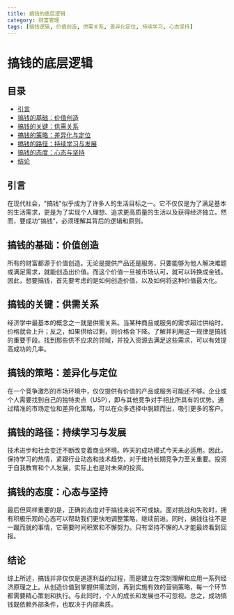 ```yaml
---
title: 搞钱的底层逻辑
category: 财富管理
tags: [搞钱逻辑, 价值创造, 供需关系, 差异化定位, 持续学习, 心态坚持]
---
```

# 搞钱的底层逻辑

## 目录
- [引言](#引言)
- [搞钱的基础：价值创造](#搞钱的基础价值创造)
- [搞钱的关键：供需关系](#搞钱的关键供需关系)
- [搞钱的策略：差异化与定位](#搞钱的策略差异化与定位)
- [搞钱的路径：持续学习与发展](#搞钱的路径持续学习与发展)
- [搞钱的态度：心态与坚持](#搞钱的态度心态与坚持)
- [结论](#结论)

## 引言
在现代社会，"搞钱"似乎成为了许多人的生活目标之一。它不仅仅是为了满足基本的生活需求，更是为了实现个人理想、追求更高质量的生活以及获得经济独立。然而，要成功“搞钱”，必须理解其背后的逻辑和原则。

## 搞钱的基础：价值创造
所有的财富都源于价值创造。无论是提供产品还是服务，只要能够为他人解决难题或满足需求，就能创造出价值。而这个价值一旦被市场认可，就可以转换成金钱。因此，想要搞钱，首先要考虑的是如何创造价值，以及如何将这种价值最大化。

## 搞钱的关键：供需关系
经济学中最基本的概念之一就是供需关系。当某种商品或服务的需求超过供给时，价格就会上升；反之，如果供给过剩，则价格会下降。了解并利用这一规律是搞钱的重要手段。找到那些供不应求的领域，并投入资源去满足这些需求，可以有效提高成功的几率。

## 搞钱的策略：差异化与定位
在一个竞争激烈的市场环境中，仅仅提供有价值的产品或服务可能还不够。企业或个人需要找到自己的独特卖点（USP），即与其他竞争对手相比所具有的优势。通过精准的市场定位和差异化策略，可以在众多选择中脱颖而出，吸引更多的客户。

## 搞钱的路径：持续学习与发展
技术进步和社会变迁不断改变着商业环境。昨天的成功模式今天未必适用。因此，保持学习的热情，紧跟行业动态和技术趋势，对于维持长期竞争力至关重要。投资于自我教育和个人发展，实际上也是对未来的投资。

## 搞钱的态度：心态与坚持
最后但同样重要的是，正确的态度对于搞钱来说不可或缺。面对挑战和失败时，拥有积极乐观的心态可以帮助我们更快地调整策略，继续前进。同时，搞钱往往不是一蹴而就的事情，它需要时间积累和不懈努力。只有坚持不懈的人才能最终看到回报。

## 结论
综上所述，搞钱并非仅仅是追逐利益的过程，而是建立在深刻理解和应用一系列经济原理之上。从创造价值到掌握供需法则，再到实施有效的营销策略，每一个环节都需要精心策划和执行。与此同时，个人的成长和发展也不可忽视。总之，成功搞钱既依赖外部条件，也取决于内部素质。